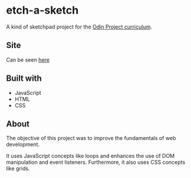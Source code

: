 # etch-a-sketch
A kind of sketchpad project for the [Odin Project curriculum](https://www.theodinproject.com/courses/web-development-101/lessons/etch-a-sketch-project).

## Site
Can be seen [here](https://uauramenezes.github.io/etch-a-sketch)

## Built with
* JavaScript
* HTML
* CSS

## About
The objective of this project was to improve the fundamentals of web development.

It uses JavaScript concepts like loops and enhances the use of DOM manipulation and event listeners. Furthermore, it also uses CSS concepts like grids.
